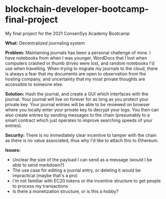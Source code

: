 # blockchain-developer-bootcamp-final-project
My final project for the 2021 ConsenSys Academy Bootcamp

**What:** Decentralized journaling system

**Problem:** Maintaining journals has been a personal challenge of mine. I have notebooks from when I was younger, WordDocs that I lost when computers crashed or thumb drives were lost, and random notebooks I'd use when travelling. When trying to migrate my journals to the cloud, there is always a fear that my documents are open to observation from the hosting company, and uncertainty that my most private thoughts are accessible to someone else. 

**Solution:** Hash the journal, and create a GUI which interfaces with the journal. Your journal will live on forever for as long as you protect your private key. Your journal entries will be able to be reviewed on browser where you locally enter your private key to decrypt your logs. You then can also create entries by sending messages to the chain (presumably to a smart contract which just operates to improve searching speeds of your entries). 

**Security:**
There is no immediately clear incentive to tamper with the chain as there is no value associated, thus why I'd like to attach this to Ethereum.

**Issues:**
- Unclear the size of the payload I can send as a message (would I be able to send markdown?)
- The use case for editing a journal entry, or deleting it would be impractical (maybe that's a pro)
- I'm not familiar with EC20 tokens or the incentive structure to get people to process my transactions
- Is there a monetization structure, or is this a hobby?

